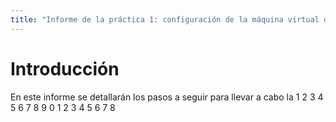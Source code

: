 ```yaml
---
title: "Informe de la práctica 1: configuración de la máquina virtual del IaaS"
---
```

# Introducción
  En este informe se detallarán los pasos a seguir para llevar a cabo la 1 2 3 4 5 6 7 8 9 0 1 2 3 4 5 6 7 8
